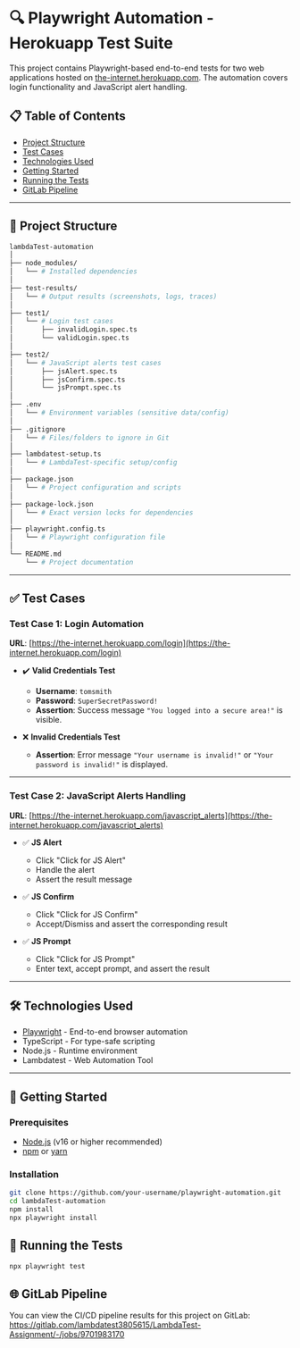 # 🔍 Playwright Automation - Herokuapp Test Suite

This project contains Playwright-based end-to-end tests for two web applications hosted on [the-internet.herokuapp.com](https://the-internet.herokuapp.com/). The automation covers login functionality and JavaScript alert handling.

## 📋 Table of Contents

- [Project Structure](#file_folder-project-structure)
- [Test Cases](#-test-cases)
- [Technologies Used](#-technologies-used)
- [Getting Started](#rocket-getting-started)
- [Running the Tests](#runner-running-the-tests)
- [GitLab Pipeline](#gitlab-pipeline)

---

## :file_folder: Project Structure
```bash
lambdaTest-automation  
│  
├── node_modules/  
│   └── # Installed dependencies  
│  
├── test-results/  
│   └── # Output results (screenshots, logs, traces)  
│  
├── test1/  
│   └── # Login test cases  
│       ├── invalidLogin.spec.ts  
│       └── validLogin.spec.ts  
│  
├── test2/  
│   └── # JavaScript alerts test cases  
│       ├── jsAlert.spec.ts  
│       ├── jsConfirm.spec.ts  
│       └── jsPrompt.spec.ts  
│  
├── .env  
│   └── # Environment variables (sensitive data/config)  
│  
├── .gitignore  
│   └── # Files/folders to ignore in Git  
│  
├── lambdatest-setup.ts  
│   └── # LambdaTest-specific setup/config  
│  
├── package.json  
│   └── # Project configuration and scripts  
│  
├── package-lock.json  
│   └── # Exact version locks for dependencies  
│  
├── playwright.config.ts  
│   └── # Playwright configuration file  
│  
└── README.md  
    └── # Project documentation
```


---

## ✅ Test Cases

### Test Case 1: Login Automation

**URL**: [https://the-internet.herokuapp.com/login](https://the-internet.herokuapp.com/login)

- ✔️ **Valid Credentials Test**  
  - **Username**: `tomsmith`  
  - **Password**: `SuperSecretPassword!`  
  - **Assertion**: Success message `"You logged into a secure area!"` is visible.

- ❌ **Invalid Credentials Test**  
  - **Assertion**: Error message `"Your username is invalid!"` or `"Your password is invalid!"` is displayed.

---

### Test Case 2: JavaScript Alerts Handling

**URL**: [https://the-internet.herokuapp.com/javascript_alerts](https://the-internet.herokuapp.com/javascript_alerts)

- ✅ **JS Alert**  
  - Click "Click for JS Alert"  
  - Handle the alert  
  - Assert the result message

- ✅ **JS Confirm**  
  - Click "Click for JS Confirm"  
  - Accept/Dismiss and assert the corresponding result

- ✅ **JS Prompt**  
  - Click "Click for JS Prompt"  
  - Enter text, accept prompt, and assert the result

---

## 🛠️ Technologies Used

- [Playwright](https://playwright.dev/) - End-to-end browser automation
- TypeScript - For type-safe scripting
- Node.js - Runtime environment
- Lambdatest - Web Automation Tool

---

## 🚀 Getting Started

### Prerequisites

- [Node.js](https://nodejs.org/) (v16 or higher recommended)
- [npm](https://www.npmjs.com/) or [yarn](https://yarnpkg.com/)

### Installation

```bash
git clone https://github.com/your-username/playwright-automation.git
cd lambdaTest-automation
npm install
npx playwright install
 ```

## 🏃 Running the Tests
```bash
npx playwright test
```

## 🌐 GitLab Pipeline
You can view the CI/CD pipeline results for this project on GitLab: https://gitlab.com/lambdatest3805615/LambdaTest-Assignment/-/jobs/9701983170


